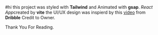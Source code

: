#hi
this project was styled with **Tailwind** and Animated with **gsap**.
*React App*created by **vite**
the UI/UX design was inspierd by this [video](src/assets/uiux.mp4) from **Dribble** Credit to Owner.

Thank You For Reading.
